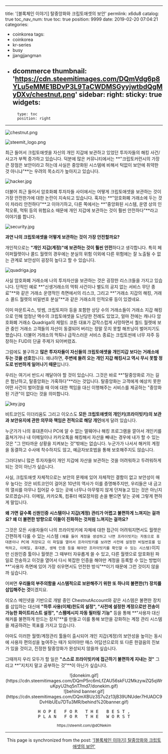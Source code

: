 
---
title: '[블록체인 이야기] 탈중앙화와 크립토애셋의 보안'
permlink: x6du8
catalog: true
toc_nav_num: true
toc: true
position: 9999
date: 2019-02-20 07:04:21
categories:
- coinkorea
tags:
- coinkorea
- kr-series
- busy
- jjangjjangman
- dcommerce
thumbnail: 'https://cdn.steemitimages.com/DQmVdg6p8YLu5eMME1BDvP3L9TaCWDMSGyyjwtbdQgMyDXv/chestnut.png'
sidebar:
    right:
        sticky: true
widgets:
    -
        type: toc
        position: right
---


![chestnut.png](https://cdn.steemitimages.com/DQmVdg6p8YLu5eMME1BDvP3L9TaCWDMSGyyjwtbdQgMyDXv/chestnut.png)

![steemit_logo.png](https://cdn.steemitimages.com/DQmaZsenPDf5Qn5nJzDZNkVg1aCQUyXNwqwK1fk8qe4jhKa/steemit_logo.png)


최근 들어서 크립토애셋을 자신의 개인 지갑에 보관하고 있었던 투자자들의 해킹 사건/사고가 부쩍 증가하고 있습니다. 덕분에 많은 커뮤니티에서는 **"크립토커런시의 가장 큰 장점은 보안이라고 하는데 사실은 중앙화된 시스템에 비해서 턱없이 보안에 취약한 것 아니냐"**는 우려의 목소리가 높아지고 있습니다.

![hacker.jpg](https://cdn.steemitimages.com/DQmUM55gPxtLK2cKkRu76LqrDDZqFAzzB9Q87e5JS6D1MHA/hacker.jpg)


더불어 최근 들어서 암호화폐 투자자들 사이에서는 어떻게 크립토애셋을 보관하는 것이 가장 안전한가에 대한 논란이 지속되고 있습니다. 혹자는 **"암호화폐 거래소에 두는 것이 차라리 안전하다"**고 이야기하고, 다른 쪽에서는 **"중앙화된 시스템, 운영 상의 인적오류, 먹튀 등의 위험요소 때문에 개인 지갑에 보관하는 것이 훨씬 안전하다"**라고 이야기를 합니다.


![security.jpg](https://cdn.steemitimages.com/DQmXmnQ2KUozyHskHao7tNSpFsz1kFEJet7x1P7oqeqaRSK/security.jpg)


**과연 나의 크립토애셋을 어떻게 보관하는 것이 가장 안전할까요?**



개인적으로는 **"개인 지갑(계정)"에 보관하는 것이 훨씬 안전**하다고 생각합니다. 특히 페이퍼월렛이나 콜드 월렛의 경우에는 분실의 위험 이외에 다른 위험에는 잘 노출될 수 없는 관계로 보안성이 굉장히 높다고 할 수 있습니다. 

![quadriga.jpg](https://cdn.steemitimages.com/DQmSTEB3XL5L6EhxCKdexU1s7ZV5SULcN1sTt9371n1chka/quadriga.jpg)

사실 암호화폐 거래소에 나의 투자자산을 보관하는 것은 굉장한 리스크들을 가지고 있습니다. 단적인 예로 **"신생거래소의 먹튀 사건이나 별도의 공지 없는 서비스 무단 종료"**와 같은 거래소 운영적인 측면에서의 리스크, 그리고 **"거래소 지갑의 해킹, 거래소 콜드 월렛의 비밀번호 분실"**과 같은 거래소의 인적오류 등이 있겠네요. 



이미 마운트곡스, 빗썸, 크립토피아 등을 포함한 상당 수의 거래소들이 거래소 지갑 해킹으로 인해 엄청난 액수의 크립토애셋을 도난당한 전례도 있었고, 얼마 전에는 캐나다 암호화폐 거래소 Quadriga의 제럴드 코튼 대표가 갑작스럽게 사망하면서 퀄드 월렛에 보관 중인 거래소 고객들의 자산이 동결되어 버리는 정말 웃지 못할 해프닝이 벌어지기도 했습니다. 더불어 거래소의 먹튀나 급작스러운 서비스 종료는 크립토씬에 너무 자주 등장하는 FUD의 단골 주제가 되어버렸죠.



그럼에도 불구하고 **많은 투자자들이 자신들의 크립토애셋을 개인지갑 보다는 거래소에 두는 것을 선호**합니다. 왜냐하면, **주변에 들려 오는 개인 지갑 해킹사고 역시 무시 못할 정도로 빈번하게 일어나기 때문**입니다.



우리는 여기서 반드시 깨달아야 할 것이 있습니다. 그것은 바로 **"탈중앙화로 가는 길은 험난하고, 탈중앙화는 가혹하다"**라는 것입니다. 탈중앙화는 고객에게 예상치 못한 어떤 사건이 벌어졌을 때 이에 대한 책임을 대신 이행해주는 서비스를 제공하는 "중앙화된 기관"이 없다는 것을 의미합니다. 

![key.jpg](https://cdn.steemitimages.com/DQmRhojGKfBZc3YVVhP75u9jCUQ11HJfsQ5JYPxSSd3yux6/key.jpg)


비트코인도 이더리움도 그리고 이오스도 **모든 크립토애셋의 개인키(프라이빗키)의 보관과 보안유지에 관한 의무와 책임은 전적으로 해당 개인**에게 달려 있습니다. 

누군가가 나의 휴대폰이나 PC에 알 수 없는 멀웨어나 해킹 프로그램을 깔아서 개인키를 훔쳐가거나 내 이메일이나 카카오톡을 해킹해서 자산을 빼내는 경우에 내가 할 수 있는 것은 "그 안타까운 상황을 지켜보는 것"밖에는 없습니다. 누군가가 나서서 해커의 계정을 동결하고 수사에 착수하지도 않고, 예금자보호법을 통해 보호해주지도 않습니다. 


그러다보니 많은 투자자들이 개인 지갑에 자산을 보관하는 것을 어려워하고 두려워하게 되는 것이 아닌가 싶습니다. 

사실, 크립토애셋 자체적으로는 보안의 문제에 있어 자체적인 결함이 없고 보안성이 매우 높다는 것은 비트코인이 걸어온 10년의 역사가 이를 증명해주지만, 우리들은 내 금고의 열쇠를 아무나 집어갈 수 있는 곳에 너무나 아무렇지 않게 던져놓고 있는 것은 아닌지 모르겠습니다. 이메일, 카카오톡, 컴퓨터 메모장처럼 손을 뻗으면 닿는 곳에 그렇게 편하게 말입니다. 

**왜 가면 갈수록 신원인증 시스템이나 지갑(계정) 관리가 어렵고 불편하게 느껴지는 걸까요? 왜 더 불편한 방향으로 이들이 진화하는 것처럼 느껴지는 걸까요?**


그것은 모든 사용자들이 나의 프라이빗키에 자체에 대한 접근이 어려워지면서도 월렛은 간편하게 다룰 수 있는 시스템 `(예를 들어 계정을 생성하고 나면 프라이빗키는 자동으로 휴대폰이나 PC에 저장되고 이 파일을 열어서 프라이빗키를 보려면 사전에 설정한 비밀번호를 입력하고, 이메일, 휴대폰, 생체 인증 등을 해야만 프라이빗키를 확인할 수 있는 시스템)`이지만 신원인증 툴이나 월렛은 그 때부터 자유롭게 쓸 수 있고, 다른 월렛으로 암호화된 파일로 전송하고 이것을 열어서 다시 복잡한 인증을 해야만 계정을 등록할 수 있는 방법이 **"사용자 측면에 있어 가장 쉬우면서도 안전한 방식"**이기 때문에 그런 것이지 않을까 싶습니다.


어쩌면 **우리들의 부주의함을 시스템적으로 보완해주기 위한 또 하나의 불편한(?) 장치를 삽입해주는 것**이겠지요. 



이오스 메인넷을 기반으로 개발 중인 ChestnutAccount와 같은 시스템은 불편한 장치를 삽입하는 대신에 **"하루 사용(이체)한도의 설정", "사전에 설정한 계정으로만 전송이 가능한 화이트리스트 설정", "스팸메시지 자동 필터링 기능"** 등을 통해 **"사용자 대신 해커를 불편하게 만드는 장치"**를 만들고 이를 통해 보안을 강화하는 계정 관리 시스템을 제공하려는 목표를 가지고 있습니다. 

아마도 이러한 월렛/계정관리 툴들이 출시되어 개인 지갑(계정)의 보안성을 높이는 동시에 사용자 편의성을 높여주는 때가 되어야만 매스 어답션으로의 또 다른 한걸음의 진보가 있을 것이고, 진정한 탈중앙화가 완성되지 않을까 싶습니다.


그때까지 우리 모두가 할 일은 **"스스로 프라이빗키에 접근하기 불편하게 지내는 것"** 그리고 **"지치지 말고 공부하는 것"**이 아닌가 싶습니다. 




<center>![donekim.gif](https://cdn.steemitimages.com/DQmP5rc6mLfZAU56skFU2MkzywZQ5qWruKpyU2hq5nT7md7/donekim.gif)</center>


<center>![behind banner.gif](https://cdn.steemitimages.com/DQmXBUz3S7u2z13jB39UNUder7HUADC9DvHibUEu7DTu3MR/behind%20banner.gif)



<center><pre> H O P E   F O R   T H E   B E S T , 
P L A N   F O R   T H E   W O R S T</pre>
<sub> https://steemit.com/@dONekim</sub></center>

- - -

This page is synchronized from the post: ['[블록체인 이야기] 탈중앙화와 크립토애셋의 보안'](https://steemit.com/@donekim/x6du8)
